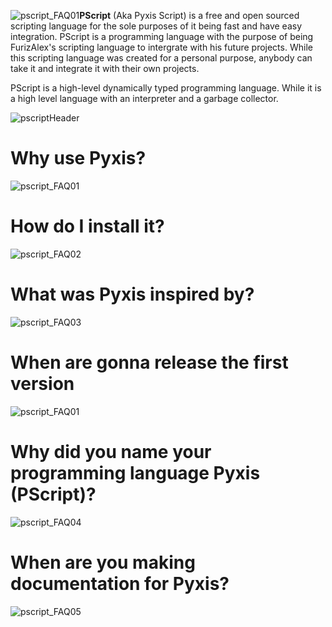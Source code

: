![pscript_FAQ01](https://github.com/user-attachments/assets/7ba94758-8b3d-4e98-92cc-297a8a9f0a6d)**PScript** (Aka Pyxis Script) is a free and open sourced scripting language for the sole purposes of it being fast and have easy integration. PScript is a programming language with the purpose
of being FurizAlex's scripting language to intergrate with his future projects. While this scripting language was created for a personal purpose, anybody can take it and integrate it with
their own projects.

PScript is a high-level dynamically typed programming language. While it is a high level language with an interpreter and a garbage collector.

![pscriptHeader](https://github.com/user-attachments/assets/5f47cf15-e456-4e57-a084-8891c100f871)

Why use Pyxis?
================
![pscript_FAQ01](https://github.com/user-attachments/assets/006ce26f-3e75-4342-864b-2c2da9821acc)

How do I install it?
====================
![pscript_FAQ02](https://github.com/user-attachments/assets/e552fa2b-2d98-43d8-8835-a01381ccabb4)

What was Pyxis inspired by?
============================
![pscript_FAQ03](https://github.com/user-attachments/assets/7fca928c-e374-4e40-8e4c-cc6fa317db65)

When are gonna release the first version
========================================
![pscript_FAQ01](https://github.com/user-attachments/assets/006ce26f-3e75-4342-864b-2c2da9821acc)

Why did you name your programming language Pyxis (PScript)?
===================================================
![pscript_FAQ04](https://github.com/user-attachments/assets/60bb51a8-0df2-45c0-a050-b2fc4db0eb38)

When are you making documentation for Pyxis?
==============================================
![pscript_FAQ05](https://github.com/user-attachments/assets/e4158ecf-15cb-44e9-a246-aaf40afb2a33)
